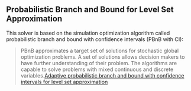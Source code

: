 ## Probabilistic Branch and Bound for Level Set Approximation ##

This solver is based on the simulation optimization algorithm called probabilistic branch and bound with confidence intervals (PBnB with CI):

>PBnB approximates a target set of solutions for stochastic
global optimization problems. A set of solutions allows decision makers to have further
understanding of their problem. The algorithms are capable to solve problems with mixed
continuous and discrete variables.[Adaptive probabilistic branch and bound with confidence intervals for level set approximation](https://ieeexplore.ieee.org/document/6721488)